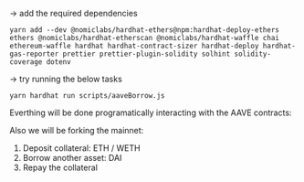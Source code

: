 -> add the required dependencies 
``` shell 
yarn add --dev @nomiclabs/hardhat-ethers@npm:hardhat-deploy-ethers ethers @nomiclabs/hardhat-etherscan @nomiclabs/hardhat-waffle chai ethereum-waffle hardhat hardhat-contract-sizer hardhat-deploy hardhat-gas-reporter prettier prettier-plugin-solidity solhint solidity-coverage dotenv
```
-> try running the below tasks 
``` shell 
yarn hardhat run scripts/aaveBorrow.js 
```

Everthing will be done programatically interacting with the AAVE contracts:

Also we will be forking the mainnet:

1. Deposit collateral: ETH / WETH 
2. Borrow another asset: DAI
3. Repay the collateral  
